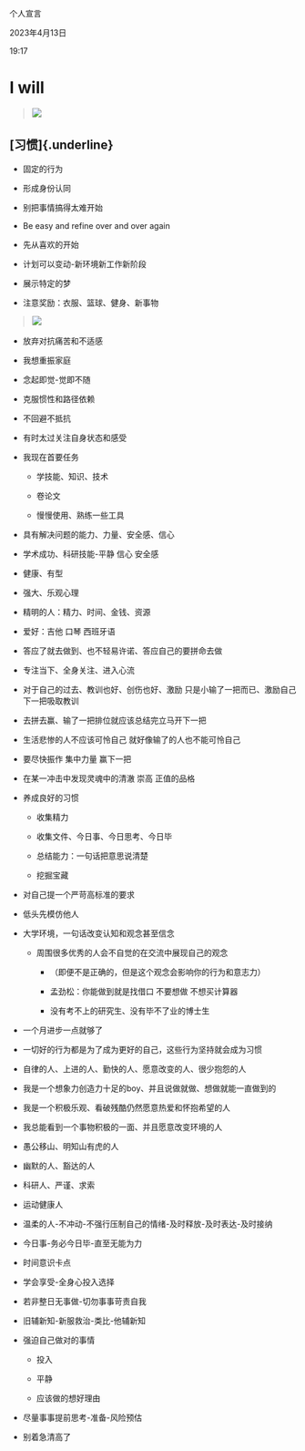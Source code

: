 个人宣言

2023年4月13日

19:17

**I will**
==========

> ![](..\..\..\..\assets\008_个人宣言_000.png)

**[​习惯]{.underline}**
-----------------------

-   固定的行为

-   形成身份认同

-   别把事情搞得太难开始

-   Be easy and refine over and over again

-   先从喜欢的开始

-   计划可以变动-新环境新工作新阶段

-   展示特定的梦

-   注意奖励：衣服、篮球、健身、新事物

> ![](..\..\..\..\assets\008_个人宣言_000.png)

-   放弃对抗痛苦和不适感

<!-- -->

-   我想重振家庭

-   念起即觉-觉即不随

-   克服惯性和路径依赖

-   不回避不抵抗

-   有时太过关注自身状态和感受

-   我现在首要任务

    -   学技能、知识、技术

    -   卷论文

    -   慢慢使用、熟练一些工具

<!-- -->

-   具有解决问题的能力、力量、安全感、信心

-   学术成功、科研技能-平静 信心 安全感

-   健康、有型

-   强大、乐观心理

-   精明的人：精力、时间、金钱、资源

-   爱好：吉他 口琴 西班牙语

<!-- -->

-   答应了就去做到、也不轻易许诺、答应自己的要拼命去做

<!-- -->

-   专注当下、全身关注、进入心流

-   对于自己的过去、教训也好、创伤也好、激励 只是小输了一把而已、激励自己下一把吸取教训

-   去拼去赢、输了一把排位就应该总结完立马开下一把

-   生活悲惨的人不应该可怜自己 就好像输了的人也不能可怜自己

-   要尽快振作 集中力量 赢下一把

-   在某一冲击中发现灵魂中的清澈 崇高 正值的品格

-   养成良好的习惯

    -   收集精力

    -   收集文件、今日事、今日思考、今日毕

    -   总结能力：一句话把意思说清楚

    -   挖掘宝藏

-   对自己提一个严苛高标准的要求

-   低头先模仿他人

-   大学环境，一句话改变认知和观念甚至信念

    -   周围很多优秀的人会不自觉的在交流中展现自己的观念

        -   （即便不是正确的，但是这个观念会影响你的行为和意志力）

        -   孟劲松：你能做到就是找借口 不要想做 不想买计算器

        -   没有考不上的研究生、没有毕不了业的博士生

-   一个月进步一点就够了

-   一切好的行为都是为了成为更好的自己，这些行为坚持就会成为习惯

-   自律的人、上进的人、勤快的人、愿意改变的人、很少抱怨的人

-   我是一个想象力创造力十足的boy、并且说做就做、想做就能一直做到的

-   我是一个积极乐观、看破残酷仍然愿意热爱和怀抱希望的人

-   我总能看到一个事物积极的一面、并且愿意改变环境的人

-   愚公移山、明知山有虎的人

-   幽默的人、豁达的人

-   科研人、严谨、求索

-   运动健康人

-   温柔的人-不冲动-不强行压制自己的情绪-及时释放-及时表达-及时接纳

-   今日事-务必今日毕-直至无能为力

-   时间意识卡点

-   学会享受-全身心投入选择

-   若非整日无事做-切勿事事苛责自我

-   旧辅新知-新服救治-类比-他辅新知

-   强迫自己做对的事情

    -   投入

    -   平静

    -   应该做的想好理由

<!-- -->

-   尽量事事提前思考-准备-风险预估

-   别着急清高了
